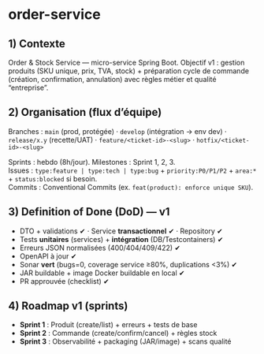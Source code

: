 # order-service

## 1) Contexte
Order & Stock Service — micro-service Spring Boot. Objectif v1 : gestion produits (SKU unique, prix, TVA, stock) + préparation cycle de commande (création, confirmation, annulation) avec règles métier et qualité “entreprise”.

## 2) Organisation (flux d’équipe)
Branches : `main` (prod, protégée) · `develop` (intégration → env dev) · `release/x.y` (recette/UAT) · `feature/<ticket-id>-<slug>` · `hotfix/<ticket-id>-<slug>`

Sprints : hebdo (8h/jour). Milestones : Sprint 1, 2, 3.  
Issues : `type:feature | type:tech | type:bug` + `priority:P0/P1/P2` + `area:*` + `status:blocked` si besoin.  
Commits : Conventional Commits (ex. `feat(product): enforce unique SKU`).

## 3) Definition of Done (DoD) — v1
- DTO + validations ✔ · Service **transactionnel** ✔ · Repository ✔  
- Tests **unitaires** (services) + **intégration** (DB/Testcontainers) ✔  
- Erreurs JSON normalisées (400/404/409/422) ✔  
- OpenAPI à jour ✔  
- Sonar **vert** (bugs=0, coverage service ≥80%, duplications <3%) ✔  
- JAR buildable + image Docker buildable en local ✔  
- PR approuvée (checklist) ✔

## 4) Roadmap v1 (sprints)
- **Sprint 1** : Produit (create/list) + erreurs + tests de base  
- **Sprint 2** : Commande (create/confirm/cancel) + règles stock  
- **Sprint 3** : Observabilité + packaging (JAR/image) + scans qualité
